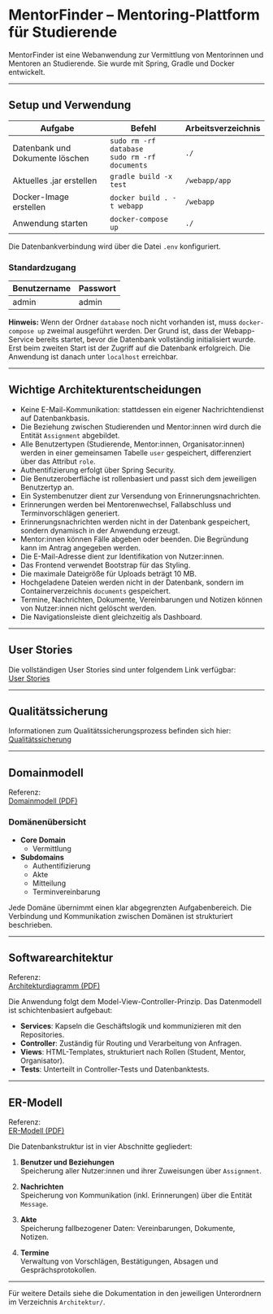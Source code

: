 # MentorFinder – Mentoring-Plattform für Studierende

MentorFinder ist eine Webanwendung zur Vermittlung von Mentorinnen und Mentoren an Studierende. Sie wurde mit Spring, Gradle und Docker entwickelt.

---

## Setup und Verwendung

| Aufgabe                         | Befehl                                            | Arbeitsverzeichnis |
| ------------------------------- | ------------------------------------------------- | ------------------ |
| Datenbank und Dokumente löschen | `sudo rm -rf database`<br>`sudo rm -rf documents` | `./`               |
| Aktuelles .jar erstellen        | `gradle build -x test`                            | `/webapp/app`      |
| Docker-Image erstellen          | `docker build . -t webapp`                        | `/webapp`          |
| Anwendung starten               | `docker-compose up`                               | `./`               |

Die Datenbankverbindung wird über die Datei `.env` konfiguriert.

### Standardzugang

| Benutzername | Passwort |
| ------------ | -------- |
| admin        | admin    |

**Hinweis:** Wenn der Ordner `database` noch nicht vorhanden ist, muss `docker-compose up` zweimal ausgeführt werden. Der Grund ist, dass der Webapp-Service bereits startet, bevor die Datenbank vollständig initialisiert wurde. Erst beim zweiten Start ist der Zugriff auf die Datenbank erfolgreich. Die Anwendung ist danach unter `localhost` erreichbar.

---

## Wichtige Architekturentscheidungen

- Keine E-Mail-Kommunikation: stattdessen ein eigener Nachrichtendienst auf Datenbankbasis.
- Die Beziehung zwischen Studierenden und Mentor:innen wird durch die Entität `Assignment` abgebildet.
- Alle Benutzertypen (Studierende, Mentor:innen, Organisator:innen) werden in einer gemeinsamen Tabelle `user` gespeichert, differenziert über das Attribut `role`.
- Authentifizierung erfolgt über Spring Security.
- Die Benutzeroberfläche ist rollenbasiert und passt sich dem jeweiligen Benutzertyp an.
- Ein Systembenutzer dient zur Versendung von Erinnerungsnachrichten.
- Erinnerungen werden bei Mentorenwechsel, Fallabschluss und Terminvorschlägen generiert.
- Erinnerungsnachrichten werden nicht in der Datenbank gespeichert, sondern dynamisch in der Anwendung erzeugt.
- Mentor:innen können Fälle abgeben oder beenden. Die Begründung kann im Antrag angegeben werden.
- Die E-Mail-Adresse dient zur Identifikation von Nutzer:innen.
- Das Frontend verwendet Bootstrap für das Styling.
- Die maximale Dateigröße für Uploads beträgt 10 MB.
- Hochgeladene Dateien werden nicht in der Datenbank, sondern im Containerverzeichnis `documents` gespeichert.
- Termine, Nachrichten, Dokumente, Vereinbarungen und Notizen können von Nutzer:innen nicht gelöscht werden.
- Die Navigationsleiste dient gleichzeitig als Dashboard.

---

## User Stories

Die vollständigen User Stories sind unter folgendem Link verfügbar:  
[User Stories](https://github.com/hhu-propra2-2017/abschlussprojekt-bits-please/blob/develop/Architektur/UserStories.md)

---

## Qualitätssicherung

Informationen zum Qualitätssicherungsprozess befinden sich hier:  
[Qualitätssicherung](https://github.com/hhu-propra2-2017/abschlussprojekt-bits-please/blob/develop/Architektur/Qualit%C3%A4t-Sicherung/Qualit%C3%A4tssicherung.md)

---

## Domainmodell

Referenz:  
[Domainmodell (PDF)](https://github.com/hhu-propra2-2017/abschlussprojekt-bits-please/blob/develop/Architektur/Modelle/Domain%20Model/DomainModel.pdf)

### Domänenübersicht

- **Core Domain**
  - Vermittlung
- **Subdomains**
  - Authentifizierung
  - Akte
  - Mitteilung
  - Terminvereinbarung

Jede Domäne übernimmt einen klar abgegrenzten Aufgabenbereich. Die Verbindung und Kommunikation zwischen Domänen ist strukturiert beschrieben.

---

## Softwarearchitektur

Referenz:  
[Architekturdiagramm (PDF)](https://github.com/hhu-propra2-2017/abschlussprojekt-bits-please/blob/develop/Architektur/Modelle/Architektur/Architektur.pdf)

Die Anwendung folgt dem Model-View-Controller-Prinzip. Das Datenmodell ist schichtenbasiert aufgebaut:

- **Services**: Kapseln die Geschäftslogik und kommunizieren mit den Repositories.
- **Controller**: Zuständig für Routing und Verarbeitung von Anfragen.
- **Views**: HTML-Templates, strukturiert nach Rollen (Student, Mentor, Organisator).
- **Tests**: Unterteilt in Controller-Tests und Datenbanktests.

---

## ER-Modell

Referenz:  
[ER-Modell (PDF)](https://github.com/hhu-propra2-2017/abschlussprojekt-bits-please/blob/develop/Architektur/Modelle/ER-Model/ER-Model.pdf)

Die Datenbankstruktur ist in vier Abschnitte gegliedert:

1. **Benutzer und Beziehungen**  
   Speicherung aller Nutzer:innen und ihrer Zuweisungen über `Assignment`.

2. **Nachrichten**  
   Speicherung von Kommunikation (inkl. Erinnerungen) über die Entität `Message`.

3. **Akte**  
   Speicherung fallbezogener Daten: Vereinbarungen, Dokumente, Notizen.

4. **Termine**  
   Verwaltung von Vorschlägen, Bestätigungen, Absagen und Gesprächsprotokollen.

---

Für weitere Details siehe die Dokumentation in den jeweiligen Unterordnern im Verzeichnis `Architektur/`.
